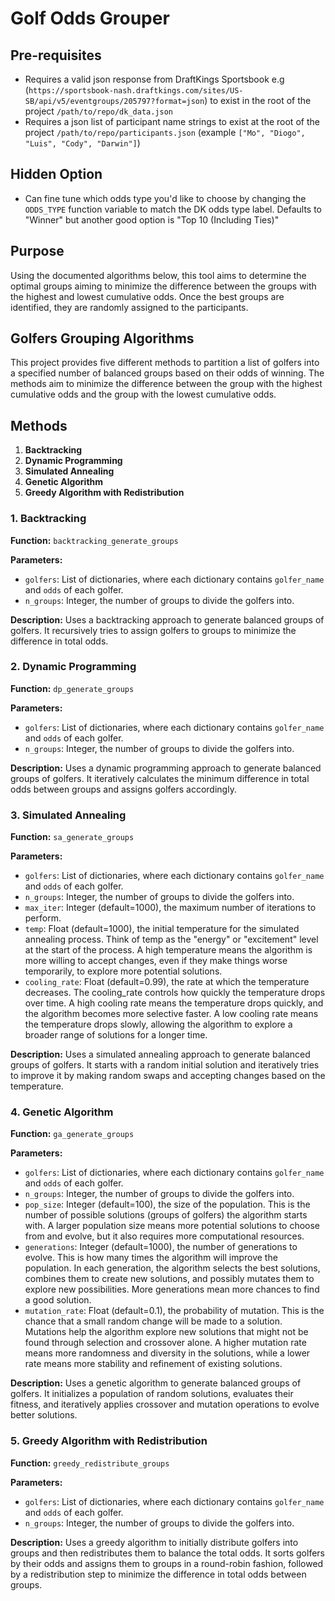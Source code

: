# Golf Odds Grouper

## Pre-requisites
- Requires a valid json response from DraftKings Sportsbook e.g (`https://sportsbook-nash.draftkings.com/sites/US-SB/api/v5/eventgroups/205797?format=json`) to exist in the root of the project `/path/to/repo/dk_data.json`
- Requires a json list of participant name strings to exist at the root of the project `/path/to/repo/participants.json` (example `["Mo", "Diogo", "Luis", "Cody", "Darwin"]`)

## Hidden Option
- Can fine tune which odds type you'd like to choose by changing the `ODDS_TYPE` function variable to match the DK odds type label. Defaults to "Winner" but another good option is "Top 10 (Including Ties)"

## Purpose
Using the documented algorithms below, this tool aims to determine the optimal groups aiming to minimize the difference between the groups with the highest and lowest cumulative odds. Once the best groups are identified, they are randomly assigned to the participants.

## Golfers Grouping Algorithms

This project provides five different methods to partition a list of golfers into a specified number of balanced groups based on their odds of winning. The methods aim to minimize the difference between the group with the highest cumulative odds and the group with the lowest cumulative odds.

## Methods

1. **Backtracking**
2. **Dynamic Programming**
3. **Simulated Annealing**
4. **Genetic Algorithm**
5. **Greedy Algorithm with Redistribution**

### 1. Backtracking

**Function:** `backtracking_generate_groups`

**Parameters:**
- `golfers`: List of dictionaries, where each dictionary contains `golfer_name` and `odds` of each golfer.
- `n_groups`: Integer, the number of groups to divide the golfers into.

**Description:**
Uses a backtracking approach to generate balanced groups of golfers. It recursively tries to assign golfers to groups to minimize the difference in total odds.

### 2. Dynamic Programming

**Function:** `dp_generate_groups`

**Parameters:**
- `golfers`: List of dictionaries, where each dictionary contains `golfer_name` and `odds` of each golfer.
- `n_groups`: Integer, the number of groups to divide the golfers into.

**Description:**
Uses a dynamic programming approach to generate balanced groups of golfers. It iteratively calculates the minimum difference in total odds between groups and assigns golfers accordingly.

### 3. Simulated Annealing

**Function:** `sa_generate_groups`

**Parameters:**
- `golfers`: List of dictionaries, where each dictionary contains `golfer_name` and `odds` of each golfer.
- `n_groups`: Integer, the number of groups to divide the golfers into.
- `max_iter`: Integer (default=1000), the maximum number of iterations to perform.
- `temp`: Float (default=1000), the initial temperature for the simulated annealing process. Think of temp as the "energy" or "excitement" level at the start of the process. A high temperature means the algorithm is more willing to accept changes, even if they make things worse temporarily, to explore more potential solutions.
- `cooling_rate`: Float (default=0.99), the rate at which the temperature decreases. The cooling_rate controls how quickly the temperature drops over time. A high cooling rate means the temperature drops quickly, and the algorithm becomes more selective faster. A low cooling rate means the temperature drops slowly, allowing the algorithm to explore a broader range of solutions for a longer time.

**Description:**
Uses a simulated annealing approach to generate balanced groups of golfers. It starts with a random initial solution and iteratively tries to improve it by making random swaps and accepting changes based on the temperature.

### 4. Genetic Algorithm

**Function:** `ga_generate_groups`

**Parameters:**
- `golfers`: List of dictionaries, where each dictionary contains `golfer_name` and `odds` of each golfer.
- `n_groups`: Integer, the number of groups to divide the golfers into.
- `pop_size`: Integer (default=100), the size of the population. This is the number of possible solutions (groups of golfers) the algorithm starts with. A larger population size means more potential solutions to choose from and evolve, but it also requires more computational resources.
- `generations`: Integer (default=1000), the number of generations to evolve. This is how many times the algorithm will improve the population. In each generation, the algorithm selects the best solutions, combines them to create new solutions, and possibly mutates them to explore new possibilities. More generations mean more chances to find a good solution.
- `mutation_rate`: Float (default=0.1), the probability of mutation. This is the chance that a small random change will be made to a solution. Mutations help the algorithm explore new solutions that might not be found through selection and crossover alone. A higher mutation rate means more randomness and diversity in the solutions, while a lower rate means more stability and refinement of existing solutions.

**Description:**
Uses a genetic algorithm to generate balanced groups of golfers. It initializes a population of random solutions, evaluates their fitness, and iteratively applies crossover and mutation operations to evolve better solutions.

### 5. Greedy Algorithm with Redistribution

**Function:** `greedy_redistribute_groups`

**Parameters:**
- `golfers`: List of dictionaries, where each dictionary contains `golfer_name` and `odds` of each golfer.
- `n_groups`: Integer, the number of groups to divide the golfers into.

**Description:**
Uses a greedy algorithm to initially distribute golfers into groups and then redistributes them to balance the total odds. It sorts golfers by their odds and assigns them to groups in a round-robin fashion, followed by a redistribution step to minimize the difference in total odds between groups.
